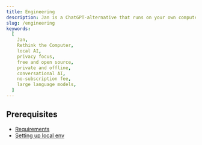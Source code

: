```yaml
---
title: Engineering
description: Jan is a ChatGPT-alternative that runs on your own computer, with a local API server.
slug: /engineering
keywords:
  [
    Jan,
    Rethink the Computer,
    local AI,
    privacy focus,
    free and open source,
    private and offline,
    conversational AI,
    no-subscription fee,
    large language models,
  ]
---
```


## Prerequisites

- [Requirements](https://github.com/janhq/jan?tab=readme-ov-file#requirements-for-running-jan)
- [Setting up local env](https://github.com/janhq/jan?tab=readme-ov-file#contributing)
